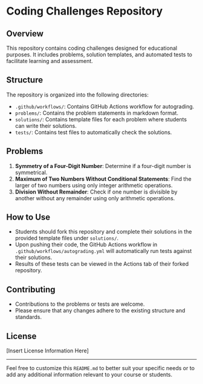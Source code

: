 # Coding Challenges Repository

## Overview
This repository contains coding challenges designed for educational purposes. It includes problems, solution templates, and automated tests to facilitate learning and assessment.

## Structure
The repository is organized into the following directories:

- `.github/workflows/`: Contains GitHub Actions workflow for autograding.
- `problems/`: Contains the problem statements in markdown format.
- `solutions/`: Contains template files for each problem where students can write their solutions.
- `tests/`: Contains test files to automatically check the solutions.

## Problems
1. **Symmetry of a Four-Digit Number**: Determine if a four-digit number is symmetrical.
2. **Maximum of Two Numbers Without Conditional Statements**: Find the larger of two numbers using only integer arithmetic operations.
3. **Division Without Remainder**: Check if one number is divisible by another without any remainder using only arithmetic operations.

## How to Use
- Students should fork this repository and complete their solutions in the provided template files under `solutions/`.
- Upon pushing their code, the GitHub Actions workflow in `.github/workflows/autograding.yml` will automatically run tests against their solutions.
- Results of these tests can be viewed in the Actions tab of their forked repository.

## Contributing
- Contributions to the problems or tests are welcome.
- Please ensure that any changes adhere to the existing structure and standards.

## License
[Insert License Information Here]

---

Feel free to customize this `README.md` to better suit your specific needs or to add any additional information relevant to your course or students.

